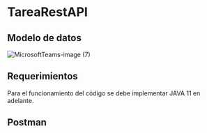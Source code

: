 # TareaRestAPI
## Modelo de datos
![MicrosoftTeams-image (7)](https://user-images.githubusercontent.com/78512829/222776152-1c7a69d9-54dc-4853-a81b-007493acf471.png)
## Requerimientos
Para el funcionamiento del código se debe implementar JAVA 11 en adelante. 

## Postman
